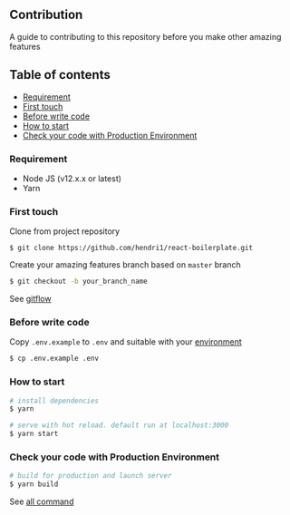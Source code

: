 ## Contribution 
A guide to contributing to this repository before you make other amazing features

## Table of contents
  - [Requirement](#Requirement)
  - [First touch](#First-touch)
  - [Before write code](#Before-write-code)
  - [How to start](#How-to-start)
  - [Check your code with Production Environment](#Check-your-code-with-Production-Environment)

### Requirement
* Node JS (v12.x.x or latest)
* Yarn

### First touch
Clone from project repository 

```
$ git clone https://github.com/hendri1/react-boilerplate.git
```

Create your amazing features branch based on `master` branch

``` bash
$ git checkout -b your_branch_name
```

See [gitflow](git-flow.md)

### Before write code
Copy `.env.example` to `.env` and suitable with your [environment](environment.md)

``` bash
$ cp .env.example .env
```

### How to start

``` bash
# install dependencies
$ yarn

# serve with hot reload. default run at localhost:3000
$ yarn start
```

### Check your code with Production Environment

``` bash
# build for production and launch server
$ yarn build
```

See [all command](command.md)
